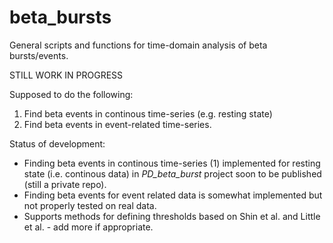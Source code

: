 # beta_bursts
General scripts and functions for time-domain analysis of beta bursts/events.

STILL WORK IN PROGRESS

Supposed to do the following:
1. Find beta events in continous time-series (e.g. resting state)
2. Find beta events in event-related time-series.

Status of development:
* Finding beta events in continous time-series (1) implemented for resting state (i.e. continous data) in _PD_beta_burst_ project soon to be published (still a private repo).
* Finding beta events for event related data is somewhat implemented but not properly tested on real data.
* Supports methods for defining thresholds based on Shin et al. and Little et al. - add more if appropriate. 
